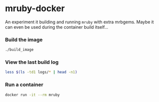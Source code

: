 # mruby-docker

An experiment it building and running `mruby` with extra mrbgems. Maybe it can even be used during the container build itself...

### Build the image

```sh
./build_image
```

### View the last build log

```sh
less $(ls -td1 logs/* | head -n1)
```

### Run a container

```sh
docker run -it --rm mruby
```
